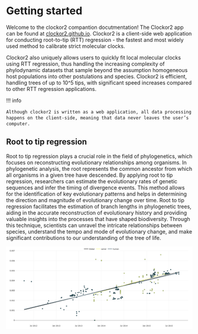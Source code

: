 # Getting started



Welcome to the clockor2 compantion docutmentation! The Clockor2 app can be found at [clockor2.github.io](https://clockor2.github.io/). Clockor2 is a client-side web application for conducting root-to-tip (RTT) regression - the fastest and most widely used method to calibrate strict molecular clocks.

Clockor2 also uniquely allows users to quickly fit local molecular clocks using RTT regression, thus handling the increasing complexity of phylodynamic datasets that sample beyond the assumption homogeneous host populations into other postulations and species. Clockor2 is efficient, handling trees of up to 10^5 tips, with significant speed increases compared to other RTT regression applications.

!!! info

    Although clockor2 is written as a web application, all data processing happens on the client-side, meaning that data never leaves the user’s computer.

## Root to tip regression 

Root to tip regression plays a crucial role in the field of phylogenetics, which focuses on reconstructing evolutionary relationships among organisms. In phylogenetic analysis, the root represents the common ancestor from which all organisms in a given tree have descended. By applying root to tip regression, researchers can estimate the evolutionary rates of genetic sequences and infer the timing of divergence events. This method allows for the identification of key evolutionary patterns and helps in determining the direction and magnitude of evolutionary change over time. Root to tip regression facilitates the estimation of branch lengths in phylogenetic trees, aiding in the accurate reconstruction of evolutionary history and providing valuable insights into the processes that have shaped biodiversity. Through this technique, scientists can unravel the intricate relationships between species, understand the tempo and mode of evolutionary change, and make significant contributions to our understanding of the tree of life.

![](images/rttr.png)